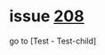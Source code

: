 # issue [208](https://github.com/bsorrentino/maven-confluence-plugin/issues/208)


go to [Test - Test-child]
